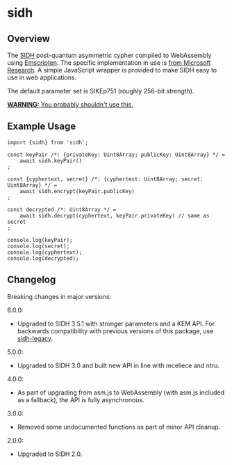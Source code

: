 # sidh

## Overview

The [SIDH](https://en.wikipedia.org/wiki/Supersingular_isogeny_key_exchange) post-quantum asymmetric
cypher compiled to WebAssembly using [Emscripten](https://github.com/kripken/emscripten).
The specific implementation in use is [from Microsoft Research](https://github.com/Microsoft/PQCrypto-SIDH).
A simple JavaScript wrapper is provided to make SIDH easy to use in web applications.

The default parameter set is SIKEp751 (roughly 256-bit strength).

[**WARNING:** You probably shouldn't use this.](https://news.ycombinator.com/item?id=32317865)

## Example Usage

	import {sidh} from 'sidh';

	const keyPair /*: {privateKey: Uint8Array; publicKey: Uint8Array} */ =
		await sidh.keyPair()
	;

	const {cyphertext, secret} /*: {cyphertext: Uint8Array; secret: Uint8Array} */ =
		await sidh.encrypt(keyPair.publicKey)
	;

	const decrypted /*: Uint8Array */ =
		await sidh.decrypt(cyphertext, keyPair.privateKey) // same as secret
	;

	console.log(keyPair);
	console.log(secret);
	console.log(cyphertext);
	console.log(decrypted);

## Changelog

Breaking changes in major versions:

6.0.0:

* Upgraded to SIDH 3.5.1 with stronger parameters and a KEM API. For backwards compatibility
with previous versions of this package, use
[sidh-legacy](https://github.com/cyph/pqcrypto.js/tree/master/packages/sidh-legacy).

5.0.0:

* Upgraded to SIDH 3.0 and built new API in line with mceliece and ntru.

4.0.0:

* As part of upgrading from asm.js to WebAssembly (with asm.js included as a fallback),
the API is fully asynchronous.

3.0.0:

* Removed some undocumented functions as part of minor API cleanup.

2.0.0:

* Upgraded to SIDH 2.0.
